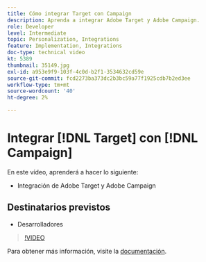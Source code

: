 ```yaml
---
title: Cómo integrar Target con Campaign
description: Aprenda a integrar Adobe Target y Adobe Campaign.
role: Developer
level: Intermediate
topic: Personalization, Integrations
feature: Implementation, Integrations
doc-type: technical video
kt: 5389
thumbnail: 35149.jpg
exl-id: a953e9f9-103f-4c0d-b2f1-3534632cd59e
source-git-commit: fcd2273ba373dc2b3bc59a77f1925cdb7b2ed3ee
workflow-type: tm+mt
source-wordcount: '40'
ht-degree: 2%

---
```


# Integrar [!DNL Target] con [!DNL Campaign]

En este vídeo, aprenderá a hacer lo siguiente:

* Integración de Adobe Target y Adobe Campaign

## Destinatarios previstos

* Desarrolladores

>[!VIDEO](https://video.tv.adobe.com/v/35149/?quality=12)

Para obtener más información, visite la [documentación](https://experienceleague.adobe.com/docs/target/using/integrate/campaign-and-target.html?lang=en).
